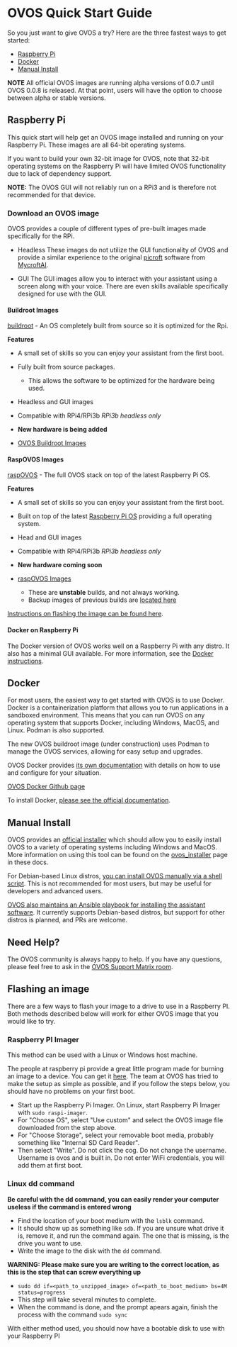 # OVOS Quick Start Guide

So you just want to give OVOS a try? Here are the three fastest ways to get started:

- [Raspberry Pi](#raspberry-pi)
- [Docker](#docker)
- [Manual Install](#manual-install)

**NOTE** All official OVOS images are running alpha versions of 0.0.7 until OVOS 0.0.8 is released. At that point, users will have the option to choose between alpha or stable versions.

## Raspberry Pi

This quick start will help get an OVOS image installed and running on your Raspberry Pi. These images are all 64-bit operating systems.

If you want to build your own 32-bit image for OVOS, note that 32-bit operating systems on the Raspberry Pi will have limited OVOS functionality due to lack of dependency support.

**NOTE:** The OVOS GUI will not reliably run on a RPi3 and is therefore not recommended for that device.

### Download an OVOS image

OVOS provides a couple of different types of pre-built images made specifically for the RPi.

- Headless
These images do not utilize the GUI functionality of OVOS and provide a similar experience to the original [picroft](https://github.com/MycroftAI/enclosure-picroft) software from [MycroftAI](https://github.com/MycroftAI).

- GUI
The GUI images allow you to interact with your assistant using a screen along with your voice.  There are even skills available specifically designed for use with the GUI.

#### Buildroot Images

[buildroot](https://github.com/OpenVoiceOS/ovos-buildroot) - An OS completely built from source so it is optimized for the Rpi.

**Features**
- A small set of skills so you can enjoy your assistant from the first boot.
- Fully built from source packages.
  - This allows the software to be optimized for the hardware being used.
- Headless and GUI images
- Compatible with RPi4/RPi3b *RPi3b headless only*
- **New hardware is being added**

- [OVOS Buildroot Images](https://drive.google.com/file/d/1PUtNXfZ5jMUlVAgyN-KXPdVdX6r51eBw/view?usp=share_link)

#### RaspOVOS Images

[raspOVOS](https://github.com/OpenVoiceOS/raspOVOS) - The full OVOS stack on top of the latest Raspberry Pi OS.

**Features**
- A small set of skills so you can enjoy your assistant from the first boot.
- Built on top of the latest [Raspberry Pi OS](https://www.raspberrypi.com/software/) providing a full operating system.
- Head and GUI images
- Compatible with RPi4/RPi3b *RPi3b headless only*
- **New hardware coming soon**

- [raspOVOS Images](https://ovosimages.ziggyai.online/raspbian/newest)
  - These are **unstable** builds, and not always working.
  - Backup images of previous builds are [located here](https://ovosimages.ziggyai.online/raspbian/development)

[Instructions on flashing the image can be found here](#flashing_an_image.md).

#### Docker on Raspberry Pi

The Docker version of OVOS works well on a Raspberry Pi with any distro. It also has a minimal GUI available. For more information, see the [Docker instructions](#docker).

## Docker

For most users, the easiest way to get started with OVOS is to use Docker. Docker is a containerization platform that allows you to run applications in a sandboxed environment. This means that you can run OVOS on any operating system that supports Docker, including Windows, MacOS, and Linux. Podman is also supported.

The new OVOS buildroot image (under construction) uses Podman to manage the OVOS services, allowing for easy setup and upgrades.

OVOS Docker provides [its own documentation](https://openvoiceos.github.io/ovos-docker/) with details on how to use and configure for your situation.

[OVOS Docker Github page](https://github.com/OpenVoiceOS/ovos-docker)

To install Docker, [please see the official documentation](https://docs.docker.com/engine/install/).

## Manual Install

OVOS provides an [official installer](https://github.com/OpenVoiceOS/ovos-installer) which should allow you to easily install OVOS to a variety of operating systems including Windows and MacOS.  More information on using this tool can be found on the [ovos_installer](044-ovos_installer) page in these docs.

For Debian-based Linux distros, [you can install OVOS manually via a shell script](https://github.com/OpenVoiceOS/raspbian-ovos/blob/dev/manual_user_install.sh). This is not recommended for most users, but may be useful for developers and advanced users.

[OVOS also maintains an Ansible playbook for installing the assistant software](https://github.com/OpenVoiceOS/ovos-ansible). It currently supports Debian-based distros, but support for other distros is planned, and PRs are welcome.

## Need Help?

The OVOS community is always happy to help. If you have any questions, please feel free to ask in the [OVOS Support Matrix room](https://matrix.to/#/#OpenVoiceOS-Support:matrix.org).

## Flashing an image

There are a few ways to flash your image to a drive to use in a Raspberry PI.  Both methods described below will work for either OVOS image that you would like to try.

### Raspberry PI Imager

This method can be used with a Linux or Windows host machine.

The people at raspberry pi provide a great little program made for burning an image to a device.  You can get it [here](https://www.raspberrypi.com/software/).  The team at OVOS has tried to make the setup as simple as possible, and if you follow the steps below, you should have no problems on your first boot.

- Start up the Raspberry Pi Imager.  On Linux, start Raspberry Pi Imager with `sudo raspi-imager`.
- For "Choose OS", select "Use custom" and select the OVOS image file downloaded from the step above.
- For "Choose Storage", select your removable boot media, probably something like "Internal SD Card Reader".
- Then select "Write". Do not click the cog. Do not change the username. Username is ovos and is built in. Do not enter WiFi credentials, you will add them at first boot.

### Linux dd command

**Be careful with the dd command, you can easily render your computer useless if the command is entered wrong**

- Find the location of your boot medium with the `lsblk` command.
- It should show up as something like `sdb`.  If you are unsure what drive it is, remove it, and run the command again.  The one that is missing, is the drive you want to use.
- Write the image to the disk with the `dd` command.

**WARNING: Please make sure you are writing to the correct location, as this is the step that can screw everything up**

  - `sudo dd if=<path_to_unzipped_image> of=<path_to_boot_medium> bs=4M status=progress`
  - This step will take several minutes to complete.
  - When the command is done, and the prompt apears again, finish the process with the command `sudo sync`

  With either method used, you should now have a bootable disk to use with your Raspberry PI

